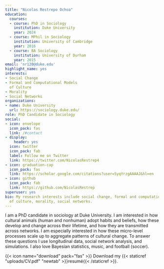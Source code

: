 ```yaml
---
title: "Nicolas Restrepo Ochoa"
education:
  courses:
  - course: PhD in Sociology 
    institution: Duke University
    year: 2024
  - course: MPhil in Sociology
    institution: University of Cambridge
    year: 2016
  - course: BA Sociology
    institution: University of Durham
    year: 2015
email: 'nr120@duke.edu'
highlight_name: yes
interests:
- Social Change
- Formal and Computational Models
  of Culture
- Morality
- Social Networks
organizations:
- name: Duke University
  url: https://sociology.duke.edu/
role: PhD Candidate in Sociology
social:
- icon: envelope
  icon_pack: fas
  link: /#contact
- display:
    header: yes
  icon: twitter
  icon_pack: fab
  label: Follow me on Twitter
  link: https://twitter.com/NicolasRestrep4
- icon: graduation-cap
  icon_pack: fas
  link: https://scholar.google.com/citations?user=SyqYrzgAAAAJ&hl=en
- icon: github
  icon_pack: fab
  link: https://github.com/NicolasRestrep
superuser: yes
bio: My research interests include social change, formal and computational models
  of culture, morality, social networks.
---
```


I am a PhD candidate in sociology at Duke University. I am interested in how cultural animals (human and nonhuman) adopt habits and beliefs, how these develop and change across their lifetime, and how they are transmitted across networks. I am especially interested in how these micro-level processes scale up to aggregate patterns of cultural change. To answer these questions I use longitudinal data, social network analysis, and simulations. I also love Bayesian statistics, music, and football (soccer). 

{{< icon name="download" pack="fas" >}} Download my {{< staticref "uploads/CV.pdf" "newtab" >}}resumé{{< /staticref >}}.

